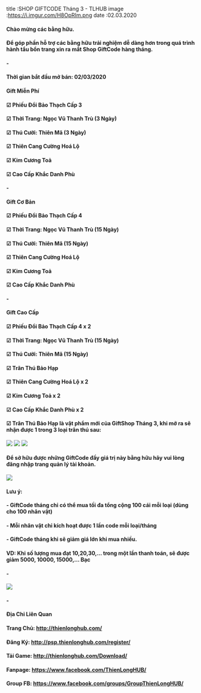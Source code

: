 title :SHOP GIFTCODE Tháng 3 - TLHUB
image :https://i.imgur.com/H8OpRIm.png
date  :02.03.2020

#### Chào mừng các bằng hữu.
#### Để góp phần hỗ trợ các bằng hữu trải nghiệm dễ dàng hơn trong quá trình hành tẩu bổn trang xin ra mắt Shop GiftCode hàng tháng.
#### -

#### Thời gian bắt đầu mở bán: 02/03/2020

#### Gift Miễn Phí
#### ☑ Phiếu Đổi Bảo Thạch Cấp 3
#### ☑ Thời Trang: Ngọc Vũ Thanh Trù (3 Ngày)
#### ☑ Thú Cưỡi: Thiên Mã (3 Ngày)
#### ☑ Thiên Cang Cường Hoá Lộ
#### ☑ Kim Cương Toả
#### ☑ Cao Cấp Khắc Danh Phù

#### -
#### Gift Cơ Bản
#### ☑ Phiếu Đổi Bảo Thạch Cấp 4
#### ☑ Thời Trang: Ngọc Vũ Thanh Trù (15 Ngày)
#### ☑ Thú Cưỡi: Thiên Mã (15 Ngày)
#### ☑ Thiên Cang Cường Hoá Lộ
#### ☑ Kim Cương Toả
#### ☑ Cao Cấp Khắc Danh Phù

#### -
#### Gift Cao Cấp
#### ☑ Phiếu Đổi Bảo Thạch Cấp 4 x 2
#### ☑ Thời Trang: Ngọc Vũ Thanh Trù (15 Ngày)
#### ☑ Thú Cưỡi: Thiên Mã (15 Ngày)
#### ☑ Trân Thú Bảo Hạp
#### ☑ Thiên Cang Cường Hoá Lộ x 2
#### ☑ Kim Cương Toả x 2
#### ☑ Cao Cấp Khắc Danh Phù x 2

#### ☑ Trân Thú Bảo Hạp là vật phẩm mới của GiftShop Tháng 3, khi mở ra sẽ nhận được 1 trong 3 loại trân thú sau:
![](https://i.imgur.com/8OAkxMx.png)
![](https://i.imgur.com/b8B4OJB.png)
![](https://i.imgur.com/w9HFkde.png)

#### Để sở hữu được những GiftCode đầy giá trị này bằng hữu hãy vui lòng đăng nhập trang quản lý tài khoản.
![](https://i.imgur.com/GBVpGKi.png)
#### Lưu ý:
#### - GiftCode tháng chỉ có thể mua tối đa tổng cộng 100 cái mỗi loại (dùng cho 100 nhân vật)
#### - Mỗi nhân vật chỉ kích hoạt được 1 lần code mỗi loại/tháng
#### - GiftCode tháng khi sẽ giảm giá lớn khi mua nhiều.
#### VD: Khi số lượng mua đạt 10,20,30,... trong một lần thanh toán, sẽ được giảm 5000, 10000, 15000,... Bạc
#### -
![](https://i.imgur.com/yTE21Xf.png)
#### -
#### Địa Chỉ Liên Quan
#### Trang Chủ: http://thienlonghub.com/
#### Đăng Ký: http://psp.thienlonghub.com/register/
#### Tải Game: http://thienlonghub.com/Download/
#### Fanpage: https://www.facebook.com/ThienLongHUB/
#### Group FB: https://www.facebook.com/groups/GroupThienLongHUB/
